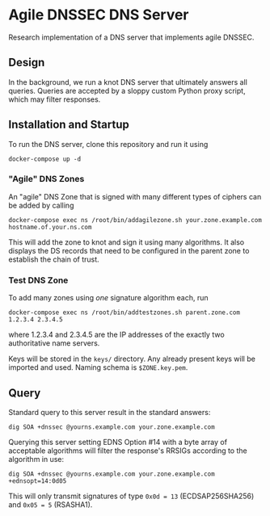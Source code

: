 # Agile DNSSEC DNS Server

Research implementation of a DNS server that implements agile DNSSEC.

## Design

In the background, we run a knot DNS server that ultimately answers all queries.
Queries are accepted by a sloppy custom Python proxy script, which may filter responses.

## Installation and Startup

To run the DNS server, clone this repository and run it using

```shell
docker-compose up -d
```

### "Agile" DNS Zones

An "agile" DNS Zone that is signed with many different types of ciphers can be added by calling

```shell
docker-compose exec ns /root/bin/addagilezone.sh your.zone.example.com hostname.of.your.ns.com
```

This will add the zone to knot and sign it using many algorithms.
It also displays the DS records that need to be configured in the parent zone to establish the chain of trust.

### Test DNS Zone

To add many zones using *one* signature algorithm each, run

```shell
docker-compose exec ns /root/bin/addtestzones.sh parent.zone.com 1.2.3.4 2.3.4.5
```

where 1.2.3.4 and 2.3.4.5 are the IP addresses of the exactly two authoritative name servers.

Keys will be stored in the `keys/` directory. Any already present keys will be imported and used.
Naming schema is `$ZONE.key.pem`.


## Query

Standard query to this server result in the standard answers:

```shell
dig SOA +dnssec @yourns.example.com your.zone.example.com
```

Querying this server setting EDNS Option #14 with a byte array of acceptable algorithms will filter the response's
RRSIGs according to the algorithm in use:

```shell
dig SOA +dnssec @yourns.example.com your.zone.example.com +ednsopt=14:0d05
```

This will only transmit signatures of type `0x0d = 13` (ECDSAP256SHA256) and `0x05 = 5` (RSASHA1).
